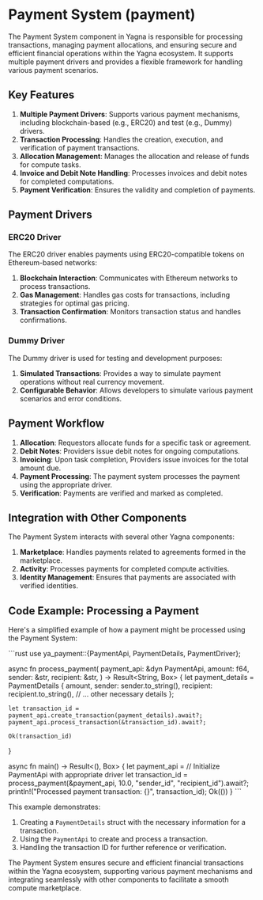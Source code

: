 # Payment System (payment)

The Payment System component in Yagna is responsible for processing transactions, managing payment allocations, and ensuring secure and efficient financial operations within the Yagna ecosystem. It supports multiple payment drivers and provides a flexible framework for handling various payment scenarios.

## Key Features

1. **Multiple Payment Drivers**: Supports various payment mechanisms, including blockchain-based (e.g., ERC20) and test (e.g., Dummy) drivers.
2. **Transaction Processing**: Handles the creation, execution, and verification of payment transactions.
3. **Allocation Management**: Manages the allocation and release of funds for compute tasks.
4. **Invoice and Debit Note Handling**: Processes invoices and debit notes for completed computations.
5. **Payment Verification**: Ensures the validity and completion of payments.

## Payment Drivers

### ERC20 Driver

The ERC20 driver enables payments using ERC20-compatible tokens on Ethereum-based networks:

1. **Blockchain Interaction**: Communicates with Ethereum networks to process transactions.
2. **Gas Management**: Handles gas costs for transactions, including strategies for optimal gas pricing.
3. **Transaction Confirmation**: Monitors transaction status and handles confirmations.

### Dummy Driver

The Dummy driver is used for testing and development purposes:

1. **Simulated Transactions**: Provides a way to simulate payment operations without real currency movement.
2. **Configurable Behavior**: Allows developers to simulate various payment scenarios and error conditions.

## Payment Workflow

1. **Allocation**: Requestors allocate funds for a specific task or agreement.
2. **Debit Notes**: Providers issue debit notes for ongoing computations.
3. **Invoicing**: Upon task completion, Providers issue invoices for the total amount due.
4. **Payment Processing**: The payment system processes the payment using the appropriate driver.
5. **Verification**: Payments are verified and marked as completed.

## Integration with Other Components

The Payment System interacts with several other Yagna components:

1. **Marketplace**: Handles payments related to agreements formed in the marketplace.
2. **Activity**: Processes payments for completed compute activities.
3. **Identity Management**: Ensures that payments are associated with verified identities.

## Code Example: Processing a Payment

Here's a simplified example of how a payment might be processed using the Payment System:

\```rust
use ya_payment::{PaymentApi, PaymentDetails, PaymentDriver};

async fn process_payment(
    payment_api: &dyn PaymentApi,
    amount: f64,
    sender: &str,
    recipient: &str,
) -> Result<String, Box<dyn std::error::Error>> {
    let payment_details = PaymentDetails {
        amount,
        sender: sender.to_string(),
        recipient: recipient.to_string(),
        // ... other necessary details
    };

    let transaction_id = payment_api.create_transaction(payment_details).await?;
    payment_api.process_transaction(&transaction_id).await?;
    
    Ok(transaction_id)
}

async fn main() -> Result<(), Box<dyn std::error::Error>> {
    let payment_api = // Initialize PaymentApi with appropriate driver
    let transaction_id = process_payment(&payment_api, 10.0, "sender_id", "recipient_id").await?;
    println!("Processed payment transaction: {}", transaction_id);
    Ok(())
}
\```

This example demonstrates:
1. Creating a `PaymentDetails` struct with the necessary information for a transaction.
2. Using the `PaymentApi` to create and process a transaction.
3. Handling the transaction ID for further reference or verification.

The Payment System ensures secure and efficient financial transactions within the Yagna ecosystem, supporting various payment mechanisms and integrating seamlessly with other components to facilitate a smooth compute marketplace.